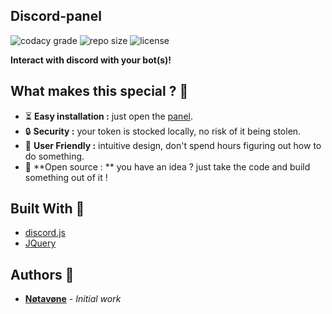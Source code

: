 ## Discord-panel
![codacy grade](https://img.shields.io/codacy/grade/d499e4a1863349ffb7366f6b9970082f.svg?style=for-the-badge)
![repo size](https://img.shields.io/github/repo-size/Notavone/discord-panel.svg?style=for-the-badge)
![license](https://img.shields.io/github/license/Notavone/discord-panel.svg?style=for-the-badge)

**Interact with discord with your bot(s)!**

## What makes this special ? 💎

*  ⏳ **Easy installation :** just open the [panel](../index.html).
*  🔒 **Security :** your token is stocked locally, no risk of it being stolen.
*  📌 **User Friendly :** intuitive design, don't spend hours figuring out how to do something.
*  👀 **Open source : ** you have an idea ? just take the code and build something out of it !

## Built With 🔧

*   [discord.js](https://github.com/discordjs/discord.js/blob/webpack/discord.11.4.2.js)
*   [JQuery](https://jquery.com/)

## Authors 📝

*   **[Nøtavøne](https://github.com/notavone)** - *Initial work*